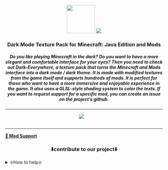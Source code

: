 <p align="center"><img height="90" src="https://user-images.githubusercontent.com/18473368/216816541-89b855de-ddfa-49b1-b5b3-e7e0158c3ebb.png">
<img src="https://user-images.githubusercontent.com/18473368/212367558-89a76469-0f80-4a55-8add-9253ccb52355.png"></p>

<div align="center">
  <h3>Dark Mode Texture Pack for Minecraft: Java Edition and Mods</h3>
  <h5><i>Do you like playing Minecraft in the dark? Do you want to have a more elegant and comfortable interface for your eyes? Then you need to check out Dark-Everywhere, a texture pack that turns the Minecraft and Mods interface into a dark mode / dark theme. It is made with modified textures from the game itself and supports hundreds of mods. It is perfect for those who want to have a more immersive and enjoyable experience in the game. It also uses a GLSL-style shading system to color the texts. If you want to request support for a specific mod, you can create an issue on the project’s github.</i></h5>
  
---

<a aria-label="license" href="https://creativecommons.org/licenses/zero/1.0/">
              <img src="https://img.shields.io/endpoint?url=https://dark-variations.vercel.app/api/license"></a>
<a aria-label="release" href="https://github.com/vindocel/Dark-Everywhere/releases/latest">
              <img alt="" src="https://img.shields.io/endpoint?url=https://dark-variations.vercel.app/api/release"></a>
<a aria-label="curseforge downloads" href="https://www.curseforge.com/minecraft/texture-packs/dark-everywhere/files">
              <img alt="" src="https://img.shields.io/endpoint?url=https://dark-variations.vercel.app/api/curseforge"></a>
<a aria-label="modrinth downloads" href="https://modrinth.com/resourcepack/dark-everywhere">
              <img alt="" src="https://img.shields.io/endpoint?url=https://dark-variations.vercel.app/api/modrinth"></a>
<a aria-label="github downloads" href="https://github.com/vindocel/Dark-Everywhere/releases">
<img alt="" src="https://img.shields.io/endpoint?url=https://dark-variations.vercel.app/api/github"></a>

<h7><a href="https://www.curseforge.com/minecraft/texture-packs/dark-everywhere/files" aria-label="curseforge Version">
<img src="https://img.shields.io/endpoint?url=https://dark-variations.vercel.app/api/version" alt="" /></a></h7>

</div>

---

[**📄 Mod Support**](https://github.com/vindocel/Dark-Everywhere/blob/1.20/mod%20support.md)

</details>
<h3 align="center">⬇️contribute to our project⬇️</h3>
<details>
<summary>❇️How to help❇️</summary>
If you want to help, download the photoshop actions. ><a href=https://github.com/vindocel/Dark-Everywhere/releases/tag/Actions>here</a><

fork the <a href=https://github.com/vindocel/Dark-Everywhere/tree/Alpha>Alpha</a> repository and send commit directly to it to be accepted and tested, if you send commit to final version 1.19 it will be rejected instantly

</details>
